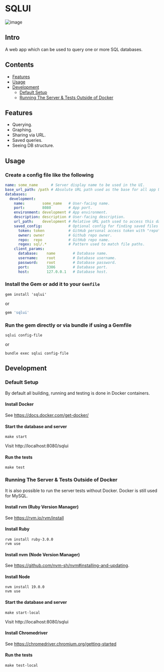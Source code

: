 # SQLUI

![image](https://user-images.githubusercontent.com/9117775/196360285-c034ba6a-e4f2-410b-b157-6f567811cfd6.png)

## Intro

A web app which can be used to query one or more SQL databases.

## Contents

- [Features](#features)
- [Usage](#usage)
- [Development](#development)
  + [Default Setup](#default-setup)
  + [Running The Server & Tests Outside of Docker](#running-the-server--tests-outside-of-docker)

## Features

- Querying.
- Graphing.
- Sharing via URL.
- Saved queries.
- Seeing DB structure.

## Usage

### Create a config file like the following

```yaml
name: some_name      # Server display name to be used in the UI.
base_url_path: /path # Absolute URL path used as the base for all app URLs.
databases:
  development:
    name:        some_name   # User-facing name.
    port:        8080        # App port.
    environment: development # App environment.
    description: description # User-facing description.
    url_path:    development # Relative URL path used to access this database.
    saved_config:            # Optional config for finding saved files on GitHub.
      token: token           # GitHub personal access token with "repo" scope.
      owner: owner           # Github repo owner.
      repo:  repo            # GitHub repo name.
      regex: sql/.*          # Pattern used to match file paths.
    client_params:
      database:    name        # Database name.
      username:    root        # Database username.
      password:    root        # Database password.
      port:        3306        # Database port.
      host:        127.0.0.1   # Database host.
```

### Install the Gem or add it to your `Gemfile`

```shell
gem install 'sqlui'
```

or

```ruby
gem 'sqlui'
```

### Run the gem directly or via bundle if using a Gemfile

```shell
sqlui config-file
```

or

```shell
bundle exec sqlui config-file
```

## Development

### Default Setup

By default all building, running and testing is done in Docker containers.

#### Install Docker

See https://docs.docker.com/get-docker/

#### Start the database and server

```shell
make start
```

Visit http://localhost:8080/sqlui

#### Run the tests

```shell
make test
```

### Running The Server & Tests Outside of Docker

It is also possible to run the server tests without Docker. Docker is still used for MySQL.

#### Install rvm (Ruby Version Manager)

See https://rvm.io/rvm/install

#### Install Ruby

```shell
rvm install ruby-3.0.0
rvm use
```

#### Install nvm (Node Version Manager)

See https://github.com/nvm-sh/nvm#installing-and-updating.

#### Install Node

```shell
nvm install 19.0.0
nvm use
```

#### Start the database and server

```shell
make start-local
```

Visit http://localhost:8080/sqlui

#### Install Chromedriver

See https://chromedriver.chromium.org/getting-started

#### Run the tests

```shell
make test-local
```
